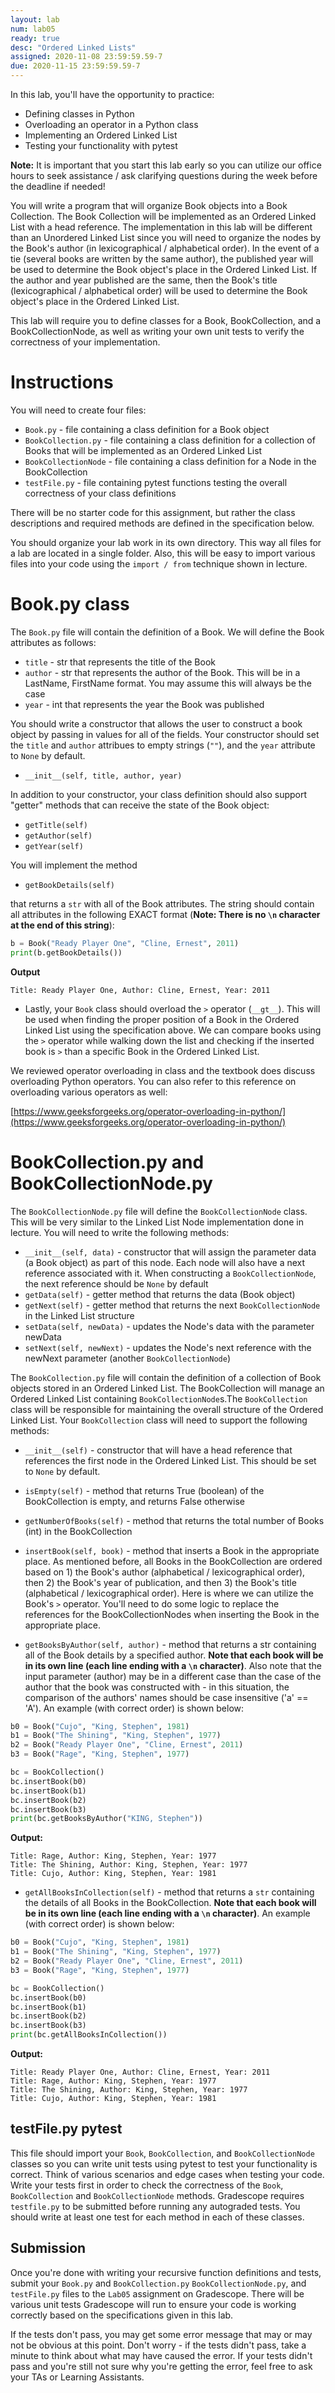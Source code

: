 ```yaml
---
layout: lab
num: lab05
ready: true
desc: "Ordered Linked Lists"
assigned: 2020-11-08 23:59:59.59-7
due: 2020-11-15 23:59:59.59-7
---
```


In this lab, you'll have the opportunity to practice:

* Defining classes in Python
* Overloading an operator in a Python class
* Implementing an Ordered Linked List
* Testing your functionality with pytest

**Note:** It is important that you start this lab early so you can utilize our office hours to seek assistance / ask clarifying questions during the week before the deadline if needed!

You will write a program that will organize Book objects into a Book Collection. The Book Collection will be implemented as an Ordered Linked List with a head reference. The implementation in this lab will be different than an Unordered Linked List since you will need to organize the nodes by the Book's author (in lexicographical / alphabetical order). In the event of a tie (several books are written by the same author), the published year will be used to determine the Book object's place in the Ordered Linked List. If the author and year published are the same, then the Book's title (lexicographical / alphabetical order) will be used to determine the Book object's place in the Ordered Linked List.

This lab will require you to define classes for a Book, BookCollection, and a BookCollectionNode, as well as writing your own unit tests to verify the correctness of your implementation.

# Instructions

You will need to create four files:
* `Book.py` - file containing a class definition for a Book object
* `BookCollection.py` - file containing a class definition for a collection of Books that will be implemented as an Ordered Linked List
* `BookCollectionNode` - file containing a class definition for a Node in the BookCollection
* `testFile.py` - file containing pytest functions testing the overall correctness of your class definitions

There will be no starter code for this assignment, but rather the class descriptions and required methods are defined in the specification below.

You should organize your lab work in its own directory. This way all files for a lab are located in a single folder. Also, this will be easy to import various files into your code using the `import / from` technique shown in lecture.

# Book.py class

The `Book.py` file will contain the definition of a Book. We will define the Book attributes as follows:

* `title` - str that represents the title of the Book
* `author` - str that represents the author of the Book. This will be in a LastName, FirstName format. You may assume this will always be the case
* `year` - int that represents the year the Book was published

You should write a constructor that allows the user to construct a book object by passing in values for all of the fields. Your constructor should set the `title` and `author` attribues to empty strings (`""`), and the `year` attribute to `None` by default.

* `__init__(self, title, author, year)`

In addition to your constructor, your class definition should also support "getter" methods that can receive the state of the Book object:

* `getTitle(self)`
* `getAuthor(self)`
* `getYear(self)`

You will implement the method

* `getBookDetails(self)`

that returns a `str` with all of the Book attributes. The string should contain all attributes in the following EXACT format (**Note: There is no `\n` character at the end of this string**):

```python
b = Book("Ready Player One", "Cline, Ernest", 2011)
print(b.getBookDetails())
```

<b>Output</b>

```
Title: Ready Player One, Author: Cline, Ernest, Year: 2011
```


* Lastly, your `Book` class should overload the `>` operator (`__gt__`). This will be used when finding the proper position of a Book in the Ordered Linked List using the specification above. We can compare books using the `>` operator while walking down the list and checking if the inserted book is `>` than a specific Book in the Ordered Linked List.

We reviewed operator overloading in class and the textbook does discuss overloading Python operators. You can also refer to this reference on overloading various operators as well:

[https://www.geeksforgeeks.org/operator-overloading-in-python/](https://www.geeksforgeeks.org/operator-overloading-in-python/)

# BookCollection.py and BookCollectionNode.py

The `BookCollectionNode.py` file will define the `BookCollectionNode` class. This will be very similar to the Linked List Node implementation done in lecture. You will need to write the following methods:

* `__init__(self, data)` - constructor that will assign the parameter data (a Book object) as part of this node. Each node will also have a next reference associated with it. When constructing a `BookCollectionNode`, the next reference should be `None` by default
* `getData(self)` - getter method that returns the data (Book object)
* `getNext(self)` - getter method that returns the next `BookCollectionNode` in the Linked List structure
* `setData(self, newData)` - updates the Node's data with the parameter newData
* `setNext(self, newNext)` - updates the Node's next reference with the newNext parameter (another `BookCollectionNode`)

The `BookCollection.py` file will contain the definition of a collection of Book objects stored in an Ordered Linked List. The BookCollection will manage an Ordered Linked List containing `BookCollectionNode`s.The `BookCollection` class will be responsible for maintaining the overall structure of the Ordered Linked List. Your `BookCollection` class will need to support the following methods:

* `__init__(self)` - constructor that will have a head reference that references the first node in the Ordered Linked List. This should be set to `None` by default.
* `isEmpty(self)` - method that returns True (boolean) of the BookCollection is empty, and returns False otherwise
* `getNumberOfBooks(self)` - method that returns the total number of Books (int) in the BookCollection
* `insertBook(self, book)` - method that inserts a Book in the appropriate place. As mentioned before, all Books in the BookCollection are ordered based on 1) the Book's author (alphabetical / lexicographical order), then 2) the Book's year of publication, and then 3) the Book's title (alphabetical / lexicographical order). Here is where we can utilize the Book's `>` operator. You'll need to do some logic to replace the references for the BookCollectionNodes when inserting the Book in the appropriate place.

* `getBooksByAuthor(self, author)` - method that returns a str containing all of the Book details by a specified author. **Note that each book will be in its own line (each line ending with a `\n` character)**. Also note that the input parameter (author) may be in a different case than the case of the author that the book was constructed with - in this situation, the comparison of the authors' names should be case insensitive ('a' == 'A'). An example (with correct order) is shown below:

```python
b0 = Book("Cujo", "King, Stephen", 1981)
b1 = Book("The Shining", "King, Stephen", 1977)
b2 = Book("Ready Player One", "Cline, Ernest", 2011)
b3 = Book("Rage", "King, Stephen", 1977)

bc = BookCollection()
bc.insertBook(b0)
bc.insertBook(b1)
bc.insertBook(b2)
bc.insertBook(b3)
print(bc.getBooksByAuthor("KING, Stephen"))
```

<b> Output: </b>

```
Title: Rage, Author: King, Stephen, Year: 1977
Title: The Shining, Author: King, Stephen, Year: 1977
Title: Cujo, Author: King, Stephen, Year: 1981

```

* `getAllBooksInCollection(self)` - method that returns a `str` containing the details of all Books in the BookCollection. **Note that each book will be in its own line (each line ending with a `\n` character)**. An example (with correct order) is shown below:

```python
b0 = Book("Cujo", "King, Stephen", 1981)
b1 = Book("The Shining", "King, Stephen", 1977)
b2 = Book("Ready Player One", "Cline, Ernest", 2011)
b3 = Book("Rage", "King, Stephen", 1977)

bc = BookCollection()
bc.insertBook(b0)
bc.insertBook(b1)
bc.insertBook(b2)
bc.insertBook(b3)
print(bc.getAllBooksInCollection())
```

<b> Output: </b>

```
Title: Ready Player One, Author: Cline, Ernest, Year: 2011
Title: Rage, Author: King, Stephen, Year: 1977
Title: The Shining, Author: King, Stephen, Year: 1977
Title: Cujo, Author: King, Stephen, Year: 1981

```

## testFile.py pytest

This file should import your `Book`, `BookCollection`, and `BookCollectionNode` classes so you can write unit tests using pytest to test your functionality is correct. Think of various scenarios and edge cases when testing your code. Write your tests first in order to check the correctness of the `Book`, `BookCollection` and `BookCollectionNode` methods. Gradescope requires `testfile.py` to be submitted before running any autograded tests. You should write at least one test for each method in each of these classes.

## Submission

Once you're done with writing your recursive function definitions and tests, submit your `Book.py` and `BookCollection.py` `BookCollectionNode.py`, and `testFile.py` files to the `Lab05` assignment on Gradescope. There will be various unit tests Gradescope will run to ensure your code is working correctly based on the specifications given in this lab.

If the tests don't pass, you may get some error message that may or may not be obvious at this point. Don't worry - if the tests didn't pass, take a minute to think about what may have caused the error. If your tests didn't pass and you're still not sure why you're getting the error, feel free to ask your TAs or Learning Assistants.
